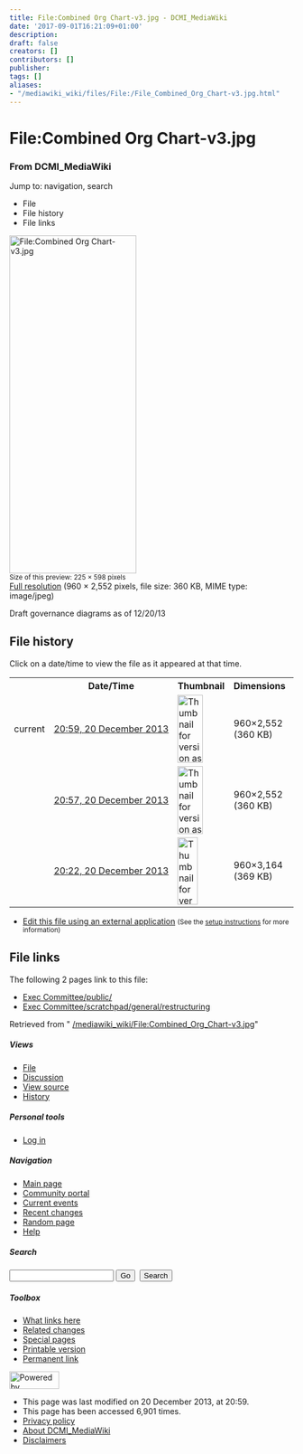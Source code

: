 ```yaml
---
title: File:Combined Org Chart-v3.jpg - DCMI_MediaWiki
date: '2017-09-01T16:21:09+01:00'
description: 
draft: false
creators: []
contributors: []
publisher: 
tags: []
aliases:
- "/mediawiki_wiki/files/File:/File_Combined_Org_Chart-v3.jpg.html"
---
```


<a id="top"></a>
# File:Combined Org Chart-v3.jpg

### From DCMI\_MediaWiki

Jump to: navigation, search
<!-- start content -->
- File
- File history
- File links

 [<img alt="File:Combined Org Chart-v3.jpg" src="/images/9/9b/Combined_Org_Chart-v3.jpg" width="225" height="598">](/mediawiki_wiki/files/Combined_Org_Chart-v3.jpg)  
<small>Size of this preview: 225 × 598 pixels</small>  
 [Full resolution](/images/9/9b/Combined_Org_Chart-v3.jpg)‎ (960 × 2,552 pixels, file size: 360 KB, MIME type: image/jpeg)

Draft governance diagrams as of 12/20/13

<!-- 
NewPP limit report
Preprocessor node count: 1/1000000
Post-expand include size: 0/2097152 bytes
Template argument size: 0/2097152 bytes
Expensive parser function count: 0/100
-->
## File history

Click on a date/time to view the file as it appeared at that time.

<table class="wikitable filehistory">
  <tr>
    <td></td>
    <th>Date/Time</th>
    <th>Thumbnail</th>
    <th>Dimensions</th>
    <th>User</th>
    <th>Comment</th>
  </tr>
  <tr>
    <td>current</td>
    <td class="filehistory-selected" style="white-space: nowrap;"><a href="/mediawiki_wiki/files/Combined_Org_Chart-v3.jpg">20:59, 20 December 2013</a></td>
    <td><a href="/images/9/9b/Combined_Org_Chart-v3.jpg"><img alt="Thumbnail for version as of 20:59, 20 December 2013" src="/images/9/9b/Combined_Org_Chart-v3.jpg" width="45" height="120"></a></td>
    <td>960×2,552 <span style="white-space: nowrap;">(360 KB)</span>
    </td>
    <td>
      <a href="/index.php?title=User:MikeCrandall&amp;action=edit&amp;redlink=1" class="new mw-userlink" title="User:MikeCrandall (page does not exist)">MikeCrandall</a> <span style="white-space: nowrap;"> <span class="mw-usertoollinks">(<a href="/index.php?title=User_talk:MikeCrandall&amp;action=edit&amp;redlink=1" class="new" title="User talk:MikeCrandall (page does not exist)">Talk</a> | <a href="/index.php/Special:Contributions/MikeCrandall" title="Special:Contributions/MikeCrandall">contribs</a>)</span></span>
    </td>
    <td></td>
  </tr>
  <tr>
    <td></td>
    <td style="white-space: nowrap;"><a href="/images/archive/9/9b/20131220205901%21Combined_Org_Chart-v3.jpg">20:57, 20 December 2013</a></td>
    <td><a href="/images/archive/9/9b/20131220205901%21Combined_Org_Chart-v3.jpg"><img alt="Thumbnail for version as of 20:57, 20 December 2013" src="/images/archive/9/9b/20131220205901%21Combined_Org_Chart-v3.jpg" width="45" height="120"></a></td>
    <td>960×2,552 <span style="white-space: nowrap;">(360 KB)</span>
    </td>
    <td>
      <a href="/index.php?title=User:MikeCrandall&amp;action=edit&amp;redlink=1" class="new mw-userlink" title="User:MikeCrandall (page does not exist)">MikeCrandall</a> <span style="white-space: nowrap;"> <span class="mw-usertoollinks">(<a href="/index.php?title=User_talk:MikeCrandall&amp;action=edit&amp;redlink=1" class="new" title="User talk:MikeCrandall (page does not exist)">Talk</a> | <a href="/index.php/Special:Contributions/MikeCrandall" title="Special:Contributions/MikeCrandall">contribs</a>)</span></span>
    </td>
    <td></td>
  </tr>
  <tr>
    <td></td>
    <td style="white-space: nowrap;"><a href="/images/archive/9/9b/20131220205715%21Combined_Org_Chart-v3.jpg">20:22, 20 December 2013</a></td>
    <td><a href="/images/archive/9/9b/20131220205715%21Combined_Org_Chart-v3.jpg"><img alt="Thumbnail for version as of 20:22, 20 December 2013" src="/images/archive/9/9b/20131220205715%21Combined_Org_Chart-v3.jpg" width="36" height="119"></a></td>
    <td>960×3,164 <span style="white-space: nowrap;">(369 KB)</span>
    </td>
    <td>
      <a href="/index.php?title=User:MikeCrandall&amp;action=edit&amp;redlink=1" class="new mw-userlink" title="User:MikeCrandall (page does not exist)">MikeCrandall</a> <span style="white-space: nowrap;"> <span class="mw-usertoollinks">(<a href="/index.php?title=User_talk:MikeCrandall&amp;action=edit&amp;redlink=1" class="new" title="User talk:MikeCrandall (page does not exist)">Talk</a> | <a href="/index.php/Special:Contributions/MikeCrandall" title="Special:Contributions/MikeCrandall">contribs</a>)</span></span>
    </td>
    <td> <span class="comment">(Draft governance diagrams as of 12/20/13)</span>
    </td>
  </tr>
</table>

  

- [Edit this file using an external application](/index.php?title=File:Combined_Org_Chart-v3.jpg&action=edit&externaledit=true&mode=file "File:Combined Org Chart-v3.jpg") <small>(See the <a href="http://www.mediawiki.org/wiki/Manual:External_editors" class="external text" rel="nofollow">setup instructions</a> for more information)</small>

## File links

The following 2 pages link to this file:

- [Exec Committee/public/](/index.php/Exec_Committee/public/ "Exec Committee/public/")
- [Exec Committee/scratchpad/general/restructuring](/index.php/Exec_Committee/scratchpad/general/restructuring "Exec Committee/scratchpad/general/restructuring")

Retrieved from " [/mediawiki_wiki/File:Combined\_Org\_Chart-v3.jpg](/mediawiki_wiki/files/File:/File:Combined_Org_Chart-v3.jpg.html)"

<!-- end content -->

##### Views

- [File](/mediawiki_wiki/files/File:/File:Combined_Org_Chart-v3.jpg.html)
- [Discussion](/index.php?title=File_talk:Combined_Org_Chart-v3.jpg&action=edit&redlink=1 "Discussion about the content page [t]")
- [View source](/index.php?title=File:Combined_Org_Chart-v3.jpg&action=edit "This page is protected.
You can view its source [e]")
- [History](/index.php?title=File:Combined_Org_Chart-v3.jpg&action=history "Past revisions of this page [h]")

##### Personal tools

- [Log in](/index.php?title=Special:UserLogin&returnto=File:Combined_Org_Chart-v3.jpg "You are encouraged to log in; however, it is not mandatory [o]")

<script type="text/javascript"> if (window.isMSIE55) fixalpha(); </script>

##### Navigation

- [Main page](/index.php/Main_Page "Visit the main page [z]")
- [Community portal](/index.php/DCMI_MediaWiki:Community_portal "About the project, what you can do, where to find things")
- [Current events](/index.php/DCMI_MediaWiki:Current_events "Find background information on current events")
- [Recent changes](/index.php/Special:RecentChanges "The list of recent changes in the wiki [r]")
- [Random page](/index.php/Special:Random "Load a random page [x]")
- [Help](/index.php/Help:Contents "The place to find out")

##### <label for="searchInput">Search</label>

<form action="/index.php" id="searchform">
				<input type="hidden" name="title" value="Special:Search">
				<input id="searchInput" title="Search DCMI_MediaWiki" accesskey="f" type="search" name="search">
				<input type="submit" name="go" class="searchButton" id="searchGoButton" value="Go" title="Go to a page with this exact name if exists"> 
				<input type="submit" name="fulltext" class="searchButton" id="mw-searchButton" value="Search" title="Search the pages for this text">
			</form>

##### Toolbox

- [What links here](/index.php/Special:WhatLinksHere/File:Combined_Org_Chart-v3.jpg "List of all wiki pages that link here [j]")
- [Related changes](/index.php/Special:RecentChangesLinked/File:Combined_Org_Chart-v3.jpg "Recent changes in pages linked from this page [k]")
- [Special pages](/index.php/Special:SpecialPages "List of all special pages [q]")
- [Printable version](/index.php?title=File:Combined_Org_Chart-v3.jpg&printable=yes "Printable version of this page [p]")
- [Permanent link](/index.php?title=File:Combined_Org_Chart-v3.jpg&oldid=5851 "Permanent link to this revision of the page")

<!-- end of the left (by default at least) column -->

 [<img src="/skins/common/images/poweredby_mediawiki_88x31.png" height="31" width="88" alt="Powered by MediaWiki">](http://www.mediawiki.org/)

- This page was last modified on 20 December 2013, at 20:59.
- This page has been accessed 6,901 times.
- [Privacy policy](/index.php/DCMI_MediaWiki:Privacy_policy "DCMI MediaWiki:Privacy policy")
- [About DCMI\_MediaWiki](/index.php/DCMI_MediaWiki:About "DCMI MediaWiki:About")
- [Disclaimers](/index.php/DCMI_MediaWiki:General_disclaimer "DCMI MediaWiki:General disclaimer")

<script>if (window.runOnloadHook) runOnloadHook();</script><!-- Served in 0.462 secs. -->

